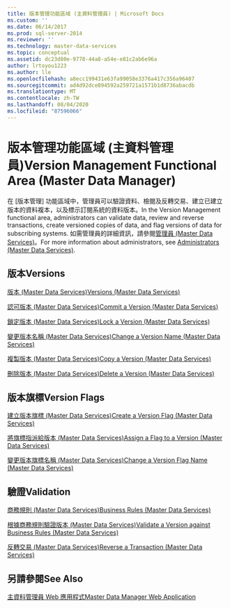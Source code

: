```yaml
---
title: 版本管理功能區域 (主資料管理員) | Microsoft Docs
ms.custom: ''
ms.date: 06/14/2017
ms.prod: sql-server-2014
ms.reviewer: ''
ms.technology: master-data-services
ms.topic: conceptual
ms.assetid: dc23d80e-9778-44a8-a54e-e81c2ab6e96a
author: lrtoyou1223
ms.author: lle
ms.openlocfilehash: a8ecc199431e63fa99058e3376a417c356a96407
ms.sourcegitcommit: ad4d92dce894592a259721a1571b1d8736abacdb
ms.translationtype: MT
ms.contentlocale: zh-TW
ms.lasthandoff: 08/04/2020
ms.locfileid: "87596066"
---
```

# <a name="version-management-functional-area-master-data-manager"></a><span data-ttu-id="c3957-102">版本管理功能區域 (主資料管理員)</span><span class="sxs-lookup"><span data-stu-id="c3957-102">Version Management Functional Area (Master Data Manager)</span></span>
  <span data-ttu-id="c3957-103">在 [版本管理] 功能區域中，管理員可以驗證資料、檢閱及反轉交易、建立已建立版本的資料複本，以及標示訂閱系統的資料版本。</span><span class="sxs-lookup"><span data-stu-id="c3957-103">In the Version Management functional area, administrators can validate data, review and reverse transactions, create versioned copies of data, and flag versions of data for subscribing systems.</span></span> <span data-ttu-id="c3957-104">如需管理員的詳細資訊，請參閱[管理員 &#40;Master Data Services&#41;](administrators-master-data-services.md)。</span><span class="sxs-lookup"><span data-stu-id="c3957-104">For more information about administrators, see [Administrators &#40;Master Data Services&#41;](administrators-master-data-services.md).</span></span>  
  
## <a name="versions"></a><span data-ttu-id="c3957-105">版本</span><span class="sxs-lookup"><span data-stu-id="c3957-105">Versions</span></span>  
 [<span data-ttu-id="c3957-106">版本 &#40;Master Data Services&#41;</span><span class="sxs-lookup"><span data-stu-id="c3957-106">Versions &#40;Master Data Services&#41;</span></span>](../../2014/master-data-services/versions-master-data-services.md)  
  
 [<span data-ttu-id="c3957-107">認可版本 &#40;Master Data Services&#41;</span><span class="sxs-lookup"><span data-stu-id="c3957-107">Commit a Version &#40;Master Data Services&#41;</span></span>](../../2014/master-data-services/commit-a-version-master-data-services.md)  
  
 [<span data-ttu-id="c3957-108">鎖定版本 &#40;Master Data Services&#41;</span><span class="sxs-lookup"><span data-stu-id="c3957-108">Lock a Version &#40;Master Data Services&#41;</span></span>](../../2014/master-data-services/lock-a-version-master-data-services.md)  
  
 [<span data-ttu-id="c3957-109">變更版本名稱 &#40;Master Data Services&#41;</span><span class="sxs-lookup"><span data-stu-id="c3957-109">Change a Version Name &#40;Master Data Services&#41;</span></span>](../../2014/master-data-services/change-a-version-name-master-data-services.md)  
  
 [<span data-ttu-id="c3957-110">複製版本 &#40;Master Data Services&#41;</span><span class="sxs-lookup"><span data-stu-id="c3957-110">Copy a Version &#40;Master Data Services&#41;</span></span>](../../2014/master-data-services/copy-a-version-master-data-services.md)  
  
 [<span data-ttu-id="c3957-111">刪除版本 &#40;Master Data Services&#41;</span><span class="sxs-lookup"><span data-stu-id="c3957-111">Delete a Version &#40;Master Data Services&#41;</span></span>](../../2014/master-data-services/delete-a-version-master-data-services.md)  
  
## <a name="version-flags"></a><span data-ttu-id="c3957-112">版本旗標</span><span class="sxs-lookup"><span data-stu-id="c3957-112">Version Flags</span></span>  
 [<span data-ttu-id="c3957-113">建立版本旗標 &#40;Master Data Services&#41;</span><span class="sxs-lookup"><span data-stu-id="c3957-113">Create a Version Flag &#40;Master Data Services&#41;</span></span>](../../2014/master-data-services/create-a-version-flag-master-data-services.md)  
  
 [<span data-ttu-id="c3957-114">將旗標指派給版本 &#40;Master Data Services&#41;</span><span class="sxs-lookup"><span data-stu-id="c3957-114">Assign a Flag to a Version &#40;Master Data Services&#41;</span></span>](../../2014/master-data-services/assign-a-flag-to-a-version-master-data-services.md)  
  
 [<span data-ttu-id="c3957-115">變更版本旗標名稱 &#40;Master Data Services&#41;</span><span class="sxs-lookup"><span data-stu-id="c3957-115">Change a Version Flag Name &#40;Master Data Services&#41;</span></span>](../../2014/master-data-services/change-a-version-flag-name-master-data-services.md)  
  
## <a name="validation"></a><span data-ttu-id="c3957-116">驗證</span><span class="sxs-lookup"><span data-stu-id="c3957-116">Validation</span></span>  
 [<span data-ttu-id="c3957-117">商務規則 &#40;Master Data Services&#41;</span><span class="sxs-lookup"><span data-stu-id="c3957-117">Business Rules &#40;Master Data Services&#41;</span></span>](../../2014/master-data-services/business-rules-master-data-services.md)  
  
 [<span data-ttu-id="c3957-118">根據商務規則驗證版本 &#40;Master Data Services&#41;</span><span class="sxs-lookup"><span data-stu-id="c3957-118">Validate a Version against Business Rules &#40;Master Data Services&#41;</span></span>](../../2014/master-data-services/validate-a-version-against-business-rules-master-data-services.md)  
  
 [<span data-ttu-id="c3957-119">反轉交易 &#40;Master Data Services&#41;</span><span class="sxs-lookup"><span data-stu-id="c3957-119">Reverse a Transaction &#40;Master Data Services&#41;</span></span>](../../2014/master-data-services/reverse-a-transaction-master-data-services.md)  
  
## <a name="see-also"></a><span data-ttu-id="c3957-120">另請參閱</span><span class="sxs-lookup"><span data-stu-id="c3957-120">See Also</span></span>  
 [<span data-ttu-id="c3957-121">主資料管理員 Web 應用程式</span><span class="sxs-lookup"><span data-stu-id="c3957-121">Master Data Manager Web Application</span></span>](../../2014/master-data-services/master-data-manager-web-application.md)  
  
  
